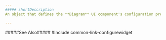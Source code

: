 ```yaml
---
##### shortDescription
An object that defines the **Diagram** UI component's configuration properties. 

---
```

#####See Also#####
#include common-link-configurewidget